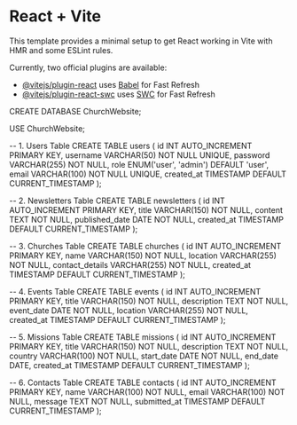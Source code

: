 # React + Vite

This template provides a minimal setup to get React working in Vite with HMR and some ESLint rules.

Currently, two official plugins are available:

- [@vitejs/plugin-react](https://github.com/vitejs/vite-plugin-react/blob/main/packages/plugin-react/README.md) uses [Babel](https://babeljs.io/) for Fast Refresh
- [@vitejs/plugin-react-swc](https://github.com/vitejs/vite-plugin-react-swc) uses [SWC](https://swc.rs/) for Fast Refresh

CREATE DATABASE ChurchWebsite;

USE ChurchWebsite;

-- 1. Users Table
CREATE TABLE users (
id INT AUTO_INCREMENT PRIMARY KEY,
username VARCHAR(50) NOT NULL UNIQUE,
password VARCHAR(255) NOT NULL,
role ENUM('user', 'admin') DEFAULT 'user',
email VARCHAR(100) NOT NULL UNIQUE,
created_at TIMESTAMP DEFAULT CURRENT_TIMESTAMP
);

-- 2. Newsletters Table
CREATE TABLE newsletters (
id INT AUTO_INCREMENT PRIMARY KEY,
title VARCHAR(150) NOT NULL,
content TEXT NOT NULL,
published_date DATE NOT NULL,
created_at TIMESTAMP DEFAULT CURRENT_TIMESTAMP
);

-- 3. Churches Table
CREATE TABLE churches (
id INT AUTO_INCREMENT PRIMARY KEY,
name VARCHAR(150) NOT NULL,
location VARCHAR(255) NOT NULL,
contact_details VARCHAR(255) NOT NULL,
created_at TIMESTAMP DEFAULT CURRENT_TIMESTAMP
);

-- 4. Events Table
CREATE TABLE events (
id INT AUTO_INCREMENT PRIMARY KEY,
title VARCHAR(150) NOT NULL,
description TEXT NOT NULL,
event_date DATE NOT NULL,
location VARCHAR(255) NOT NULL,
created_at TIMESTAMP DEFAULT CURRENT_TIMESTAMP
);

-- 5. Missions Table
CREATE TABLE missions (
id INT AUTO_INCREMENT PRIMARY KEY,
title VARCHAR(150) NOT NULL,
description TEXT NOT NULL,
country VARCHAR(100) NOT NULL,
start_date DATE NOT NULL,
end_date DATE,
created_at TIMESTAMP DEFAULT CURRENT_TIMESTAMP
);

-- 6. Contacts Table
CREATE TABLE contacts (
id INT AUTO_INCREMENT PRIMARY KEY,
name VARCHAR(100) NOT NULL,
email VARCHAR(100) NOT NULL,
message TEXT NOT NULL,
submitted_at TIMESTAMP DEFAULT CURRENT_TIMESTAMP
);

